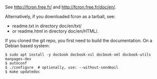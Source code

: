 See http://fcron.free.fr/ and http://fcron.free.fr/doc/en/.

Alternatively, if you downloaded fcron as a tarball, see:
* readme.txt in directory doc/en/txt/
* or readme.html in directory doc/en/HTML/.

If you cloned the git repo, you first need to build the documentation.
On a Debian based system:
```
$ sudo apt install -y docbook docbook-xsl docbook-xml docbook-utils manpages-dev
$ autoconf
$ ./configure  # optionally, use: --without-sendmail
$ make updatedoc
```
